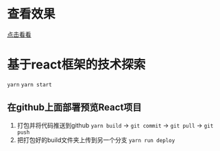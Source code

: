 # 查看效果
[点击看看](https://wangyimei.github.io/react-website/.)

# 基于react框架的技术探索

`yarn`
`yarn start`


## 在github上面部署预览React项目
1. 打包并将代码推送到github
`yarn build` -> `git commit` -> `git pull` -> `git push`
2. 把打包好的build文件夹上传到另一个分支 
`yarn run deploy`